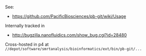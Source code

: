 See:
* https://github.com/PacificBiosciences/pb-git/wiki/Usage

Internally tracked in
* http://bugzilla.nanofluidics.com/show_bug.cgi?id=28480

Cross-hosted in p4 at `//depot/software/smrtanalysis/bioinformatics/ext/bin/pb-git/...`
